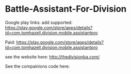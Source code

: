 # Battle-Assistant-For-Division
Google play links: 
add supported: https://play.google.com/store/apps/details?id=com.tomhazell.division.mobile.assistantpro

Paid: https://play.google.com/store/apps/details?id=com.tomhazell.division.mobile.assistantpro


see the website here: http://thedivisionba.com/

See the compainions code here: 
